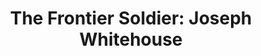 ---
path: '/josephWhitehouse'
image: 'josephWhitehouse'
title: 'The Frontier Soldier: Joseph Whitehouse'
shorttext: ''
text: 'Now this quiet courtyard, Sunday afternoon, this girl with a random collection of European furniture, as though Deane had once intended to use the place as his home. Now this quiet courtyard, Sunday afternoon, this girl with a random collection of European furniture, as though Deane had once intended to use the place as his home.'
storymapurl: 'https://www.google.com'
---